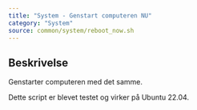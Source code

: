 ```yaml
---
title: "System - Genstart computeren NU"
category: "System"
source: common/system/reboot_now.sh
---
```


## Beskrivelse
Genstarter computeren med det samme.

Dette script er blevet testet og virker på Ubuntu 22.04.
